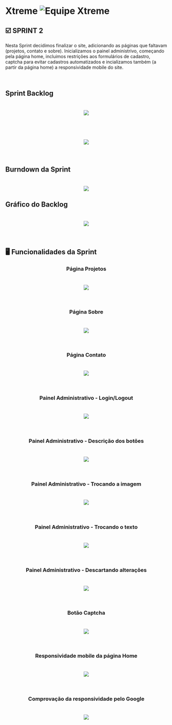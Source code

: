 
# Xtreme ![Equipe Xtreme](../sprint2/equipe_xtreme_pequeno.png)

## :ballot_box_with_check: SPRINT 2

Nesta Sprint decidimos finalizar o site, adicionando as páginas que faltavam (projetos, contato e sobre). Inicializamos o painel administrivo, começando pela página home, incluimos restrições aos formulários de cadastro, captcha para evitar cadastros automatizados e incializamos também (a partir da página home) a responsividade mobile do site.

<br>

## Sprint Backlog 

<h1 align="center"> <img src = "../sprint2/sprint_bl_sprint2.png"/></h1>
<br>
<h1 align="center"> <img src = "../sprint2/sprint_bl_sprint2_2.png"/></h1>
<br>

## Burndown da Sprint

<h1 align="center"> <img src = "../sprint2/burndown.png"/></h1>

## Gráfico do Backlog

<h1 align="center"> <img src = "../sprint2/grafico.png"/></h1>

<br>

## :desktop_computer: Funcionalidades da Sprint

<h3 align="center">Página Projetos</h3>

<h1 align="center"> <img src = "../sprint2/projetos.gif"/></h1>

<br>

<h3 align="center">Página Sobre</h3>

<h1 align="center"> <img src = "../sprint2/sobre.gif"/></h1>

<br>

<h3 align="center">Página Contato</h3>

<h1 align="center"> <img src = "../sprint2/contato.gif"/></h1>

<br>

<h3 align="center">Painel Administrativo - Login/Logout</h3>

<h1 align="center"> <img src = "../sprint2/login_e_logout.gif"/></h1>

<br>
<h3 align="center">Painel Administrativo - Descrição dos botões</h3>

<h1 align="center"> <img src = "../sprint2/mensagem.gif"/></h1>

<br>

<h3 align="center">Painel Administrativo - Trocando a imagem</h3>

<h1 align="center"> <img src = "../sprint2/imagem.gif"/></h1>

<br>
<h3 align="center">Painel Administrativo - Trocando o texto</h3>

<h1 align="center"> <img src = "../sprint2/texto.gif"/></h1>

<br>
<h3 align="center">Painel Administrativo - Descartando alterações</h3>

<h1 align="center"> <img src = "../sprint2/desfaz.gif"/></h1>

<br>
<h3 align="center">Botão Captcha</h3>

<h1 align="center"> <img src = "../sprint2/captcha.gif"/></h1>

<br>

<h3 align="center">Responsividade mobile da página Home</h3>

<h1 align="center"> <img src = "../sprint2/mobile_home.gif"/></h1>

<br>

<h3 align="center">Comprovação da responsividade pelo Google</h3>

<h1 align="center"> <img src = "../sprint2/comprovacao_google.png"/></h1>